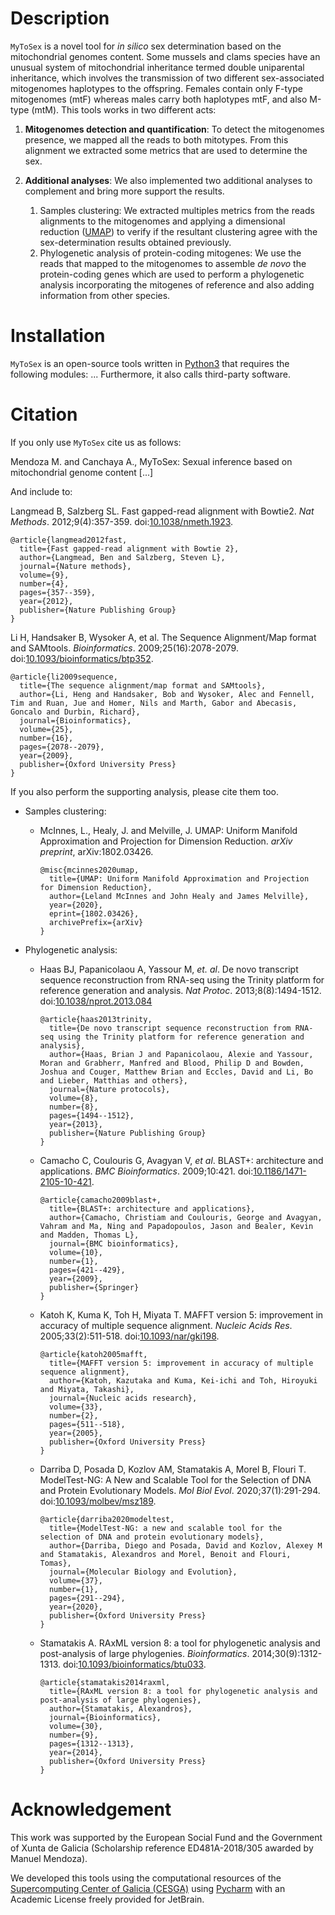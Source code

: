 # Description
`MyToSex` is  a novel tool for *in silico* sex determination based on the mitochondrial genomes content. 
Some mussels and clams species have an unusual system of mitochondrial inheritance termed double uniparental 
inheritance, which involves the transmission of two different sex-associated mitogenomes haplotypes to the offspring.
Females contain only F-type mitogenomes (mtF) whereas males carry both haplotypes mtF, and also M-type (mtM). This
tools works in two different acts:

1. **Mitogenomes detection and quantification**: To detect the mitogenomes presence, we mapped all the reads to both
    mitotypes. From this alignment we extracted some metrics that are used to determine the sex.

2. **Additional analyses**: We also implemented two additional analyses to complement and bring more support the 
   results.
   1. Samples clustering: We extracted multiples metrics from the reads alignments to the mitogenomes and applying 
      a dimensional reduction ([UMAP](https://arxiv.org/abs/1802.03426)) to verify if the resultant clustering agree 
      with the sex-determination results obtained previously.
   2. Phylogenetic analysis of protein-coding mitogenes: We use the reads that mapped to the mitogenomes to assemble
      *de novo* the protein-coding genes which are used to perform a phylogenetic analysis incorporating the mitogenes
      of reference and also adding information from other species.

# Installation
`MyToSex` is an open-source tools written in [Python3](https://www.python.org) that requires the following modules: 
... Furthermore, it also calls third-party software.

# Citation
If you only use `MyToSex` cite us as follows:

Mendoza M. and Canchaya A., MyToSex: Sexual inference based on mitochondrial genome content [...]

And include to:

Langmead B, Salzberg SL. Fast gapped-read alignment with Bowtie2. *Nat Methods*. 2012;9(4):357-359. 
doi:[10.1038/nmeth.1923](https://www.nature.com/articles/nmeth.1923).
```
@article{langmead2012fast,
  title={Fast gapped-read alignment with Bowtie 2},
  author={Langmead, Ben and Salzberg, Steven L},
  journal={Nature methods},
  volume={9},
  number={4},
  pages={357--359},
  year={2012},
  publisher={Nature Publishing Group}
}
```

Li H, Handsaker B, Wysoker A, et al. The Sequence Alignment/Map format and SAMtools. *Bioinformatics*. 
2009;25(16):2078-2079. 
doi:[10.1093/bioinformatics/btp352](https://academic.oup.com/bioinformatics/article/25/16/2078/204688).
```
@article{li2009sequence,
  title={The sequence alignment/map format and SAMtools},
  author={Li, Heng and Handsaker, Bob and Wysoker, Alec and Fennell, Tim and Ruan, Jue and Homer, Nils and Marth, Gabor and Abecasis, Goncalo and Durbin, Richard},
  journal={Bioinformatics},
  volume={25},
  number={16},
  pages={2078--2079},
  year={2009},
  publisher={Oxford University Press}
}
```

If you also perform the supporting analysis, please cite them too.
- Samples clustering:
  - McInnes, L., Healy, J. and Melville, J. UMAP: Uniform Manifold Approximation and Projection for Dimension Reduction.
    *arXiv preprint*, arXiv:1802.03426.
    ```
    @misc{mcinnes2020umap,
      title={UMAP: Uniform Manifold Approximation and Projection for Dimension Reduction}, 
      author={Leland McInnes and John Healy and James Melville},
      year={2020},
      eprint={1802.03426},
      archivePrefix={arXiv}
    } 
    ```

- Phylogenetic analysis:
  - Haas BJ, Papanicolaou A, Yassour M, *et. al*. De novo transcript sequence reconstruction from RNA-seq using the 
    Trinity platform for reference generation and analysis. *Nat Protoc*. 2013;8(8):1494-1512. 
    doi:[10.1038/nprot.2013.084](https://www.nature.com/articles/nprot.2013.084) 
    ```
    @article{haas2013trinity,
      title={De novo transcript sequence reconstruction from RNA-seq using the Trinity platform for reference generation and analysis},
      author={Haas, Brian J and Papanicolaou, Alexie and Yassour, Moran and Grabherr, Manfred and Blood, Philip D and Bowden, Joshua and Couger, Matthew Brian and Eccles, David and Li, Bo and Lieber, Matthias and others},
      journal={Nature protocols},
      volume={8},
      number={8},
      pages={1494--1512},
      year={2013},
      publisher={Nature Publishing Group}
    }
    ```
  - Camacho C, Coulouris G, Avagyan V, *et al*. BLAST+: architecture and applications. *BMC Bioinformatics*. 
    2009;10:421. 
    doi:[10.1186/1471-2105-10-421](https://bmcbioinformatics.biomedcentral.com/articles/10.1186/1471-2105-10-421).
    ```
    @article{camacho2009blast+,
      title={BLAST+: architecture and applications},
      author={Camacho, Christiam and Coulouris, George and Avagyan, Vahram and Ma, Ning and Papadopoulos, Jason and Bealer, Kevin and Madden, Thomas L},
      journal={BMC bioinformatics},
      volume={10},
      number={1},
      pages={421--429},
      year={2009},
      publisher={Springer}
    }
    ```
  - Katoh K, Kuma K, Toh H, Miyata T. MAFFT version 5: improvement in accuracy of multiple sequence alignment. 
    *Nucleic Acids Res*. 2005;33(2):511-518. 
    doi:[10.1093/nar/gki198](https://academic.oup.com/nar/article/33/2/511/2549118).
    ```
    @article{katoh2005mafft,
      title={MAFFT version 5: improvement in accuracy of multiple sequence alignment},
      author={Katoh, Kazutaka and Kuma, Kei-ichi and Toh, Hiroyuki and Miyata, Takashi},
      journal={Nucleic acids research},
      volume={33},
      number={2},
      pages={511--518},
      year={2005},
      publisher={Oxford University Press}
    }
    ```
  - Darriba D, Posada D, Kozlov AM, Stamatakis A, Morel B, Flouri T. ModelTest-NG: A New and Scalable Tool for the 
    Selection of DNA and Protein Evolutionary Models. *Mol Biol Evol*. 2020;37(1):291-294. 
    doi:[10.1093/molbev/msz189](https://academic.oup.com/mbe/article/37/1/291/5552155).
    ```
    @article{darriba2020modeltest,
      title={ModelTest-NG: a new and scalable tool for the selection of DNA and protein evolutionary models},
      author={Darriba, Diego and Posada, David and Kozlov, Alexey M and Stamatakis, Alexandros and Morel, Benoit and Flouri, Tomas},
      journal={Molecular Biology and Evolution},
      volume={37},
      number={1},
      pages={291--294},
      year={2020},
      publisher={Oxford University Press}
    }
    ```
  - Stamatakis A. RAxML version 8: a tool for phylogenetic analysis and post-analysis of large phylogenies. 
    *Bioinformatics*. 2014;30(9):1312-1313. 
    doi:[10.1093/bioinformatics/btu033](https://academic.oup.com/bioinformatics/article/30/9/1312/238053).
    ```
    @article{stamatakis2014raxml,
      title={RAxML version 8: a tool for phylogenetic analysis and post-analysis of large phylogenies},
      author={Stamatakis, Alexandros},
      journal={Bioinformatics},
      volume={30},
      number={9},
      pages={1312--1313},
      year={2014},
      publisher={Oxford University Press}
    }
    ```

# Acknowledgement
This work was supported by the European Social Fund and the Government of Xunta de Galicia (Scholarship reference 
ED481A-2018/305 awarded by Manuel Mendoza).

We developed this tools using the computational resources of the 
[Supercomputing Center of Galicia (CESGA)](https://www.cesga.es) using [Pycharm](https://www.jetbrains.com/pycharm/) 
with an Academic License freely provided for JetBrain.

